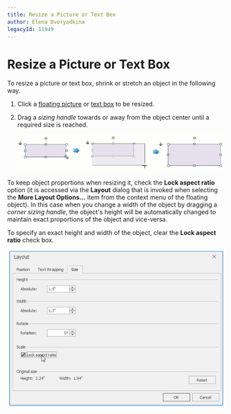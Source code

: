 ```yaml
---
title: Resize a Picture or Text Box
author: Elena Dvoryadkina
legacyId: 11949
---
```

# Resize a Picture or Text Box
To resize a picture or text box, shrink or stretch an object in the following way.
1. Click a [floating picture](insert-a-picture.md) or [text box](insert-select-copy-or-delete-a-text-box.md) to be resized.
2. Drag a _sizing handle_ towards or away from the object center until a required size is reached.
	
	![RichEdit_ResizeFloatingObject](../../../images/img17695.png)

To keep object proportions when resizing it, check the **Lock aspect ratio** option (it is accessed via the **Layout** dialog that is invoked when selecting the **More Layout Options...** item from the context menu of the floating object). In this case when you change a width of the object by dragging a _corner sizing handle_, the object's height will be automatically changed to maintain exact proportions of the object and vice-versa.

To specify an exact height and width of the object, clear the **Lock aspect ratio** check box.

![RTeLayoutDialog_LockAspectRatio](../../../images/img128738.png)